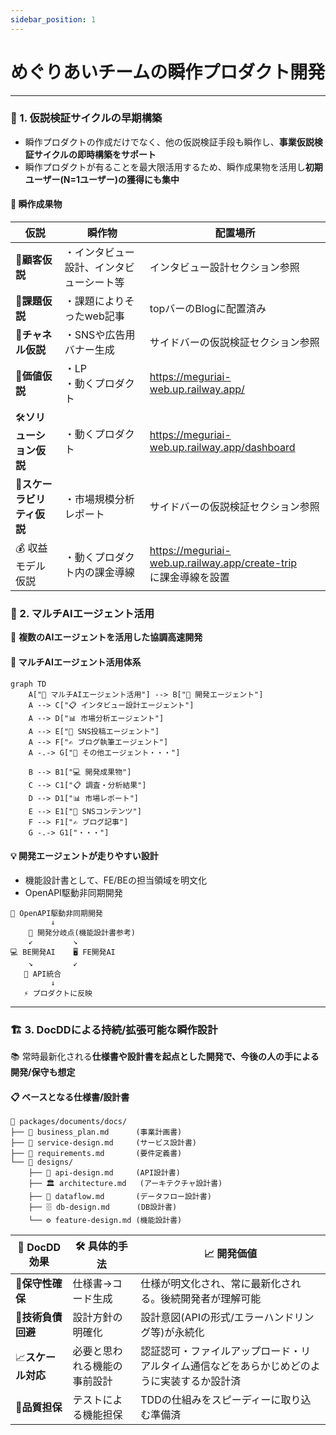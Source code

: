 ```yaml
---
sidebar_position: 1
---
```

# めぐりあいチームの瞬作プロダクト開発

---

### 🔬 1. 仮説検証サイクルの早期構築

* 瞬作プロダクトの作成だけでなく、他の仮説検証手段も瞬作し、**事業仮説検証サイクルの即時構築をサポート**
* 瞬作プロダクトが有ることを最大限活用するため、瞬作成果物を活用し**初期ユーザー(N=1ユーザー)の獲得にも集中**

#### 🚀 瞬作成果物

| 仮説                             | 瞬作物                                   | 配置場所                                                              |
| -------------------------------- | ---------------------------------------- | --------------------------------------------------------------------- |
| 👤**顧客仮説**             | ・インタビュー設計、インタビューシート等 | インタビュー設計セクション参照                                        |
| 🧱**課題仮説**             | ・課題によりそったweb記事                | topバーのBlogに配置済み                                               |
| 🚪**チャネル仮説**         | ・SNSや広告用バナー生成                  | サイドバーの仮説検証セクション参照                                    |
| 💎**価値仮説**             | ・LP<br />・動くプロダクト               | https://meguriai-web.up.railway.app/                                  |
| 🛠️**ソリューション仮説** | ・動くプロダクト                         | https://meguriai-web.up.railway.app/dashboard                         |
| 🌱**スケーラビリティ仮説** | ・市場規模分析レポート                   | サイドバーの仮説検証セクション参照                                    |
| 💰 収益モデル仮説                | ・動くプロダクト内の課金導線             | https://meguriai-web.up.railway.app/create-trip<br />に課金導線を設置 |

### 🤖 2. マルチAIエージェント活用

🎵 **複数のAIエージェントを活用した協調高速開発**

#### 🔄 マルチAIエージェント活用体系

```mermaid
graph TD
    A["🤖 マルチAIエージェント活用"] --> B["🔧 開発エージェント"]
    A --> C["📋 インタビュー設計エージェント"]
    A --> D["📊 市場分析エージェント"]
    A --> E["📱 SNS投稿エージェント"]
    A --> F["✍️ ブログ執筆エージェント"]
    A -.-> G["🔮 その他エージェント・・・"]
  
    B --> B1["💻 開発成果物"]
    C --> C1["📋 調査・分析結果"]
    D --> D1["📊 市場レポート"]
    E --> E1["📱 SNSコンテンツ"]
    F --> F1["✍️ ブログ記事"]
    G -.-> G1["・・・"]
```

#### 💡 開発エージェントが走りやすい設計

* 機能設計書として、FE/BEの担当領域を明文化
* OpenAPI駆動非同期開発

```
📝 OpenAPI駆動非同期開発
         ↓
    🔀 開発分岐点(機能設計書参考)
    ↙         ↘
💻 BE開発AI    🖥️ FE開発AI
    ↘         ↙
   🔗 API統合
         ↓
   ⚡ プロダクトに反映
```

---

### 🏗️ 3. DocDDによる持続/拡張可能な瞬作設計

📚 常時最新化される**仕様書や設計書を起点とした開発で、今後の人の手による開発/保守も想定**

#### 📋 ベースとなる仕様書/設計書

```
📂 packages/documents/docs/
├── 📄 business_plan.md      (事業計画書)
├── 📄 service-design.md     (サービス設計書)
├── 📄 requirements.md       (要件定義書)
└── 📂 designs/
    ├── 🔧 api-design.md     (API設計書)
    ├── 🏛️ architecture.md   (アーキテクチャ設計書)
    ├── 🔄 dataflow.md       (データフロー設計書)
    ├── 🗄️ db-design.md      (DB設計書)
    └── ⚙️ feature-design.md (機能設計書)
```

| 🎯 DocDD効果             | 🛠️ 具体的手法              | 📈 開発価値                                                                                |
| ------------------------ | ---------------------------- | ------------------------------------------------------------------------------------------ |
| 🔧**保守性確保**   | 仕様書→コード生成           | 仕様が明文化され、常に最新化される。後続開発者が理解可能                                   |
| 💸**技術負債回避** | 設計方針の明確化             | 設計意図(APIの形式/エラーハンドリング等)が永続化                                           |
| 📈**スケール対応** | 必要と思われる機能の事前設計 | 認証認可・ファイルアップロード・リアルタイム通信などをあらかじめどのように実装するか設計済 |
| 🎯**品質担保**     | テストによる機能担保         | TDDの仕組みをスピーディーに取り込む準備済                                                  |
